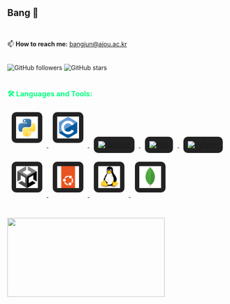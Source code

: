 <!-- 깔끔한 README를 위한 개선된 코드 -->

<!-- README Header -->
<!--
**bangjyun/bangjyun** is a ✨ _special_ ✨ repository because its README.md (this file) appears on your GitHub profile.

Here are some ideas to get you started:

- 🔭 I’m currently working on ...
- 🌱 I’m currently learning Autonomous Driving
- 👯 I’m looking to collaborate on ...
- 🤔 I’m looking for help with ...
- 💬 Ask me about ...
- 📫 How to reach me: bangjun@ajou.ac.kr
- 😄 Pronouns: ...
- ⚡ Fun fact: ...
-->

<h2 align="left">
  Bang 👋
</h2>
<br> <!-- 줄 바꿈 추가 -->
<p align="left">
  📫 <b>How to reach me:</b> <a href="mailto:bangjun@ajou.ac.kr">bangjun@ajou.ac.kr</a>
</p>
<br> <!-- 줄 바꿈 추가 -->
<div align="left">
  <img alt="GitHub followers" src="https://img.shields.io/github/followers/bangjyun?label=Followers&style=social" />
  <img alt="GitHub stars" src="https://img.shields.io/github/stars/bangjyun?affiliations=OWNER%2CCOLLABORATOR&style=social" />
</div>
<br> <!-- 줄 바꿈 추가 -->
<!-- Languages and Tools Section -->
<h3 align="left" style="color: #00FF7F;">🛠 Languages and Tools:</h3>
<p align="left">
  <!-- 각 아이콘에 스타일 추가 -->
  <a href="https://www.python.org" target="_blank" rel="noreferrer">
    <img src="https://raw.githubusercontent.com/devicons/devicon/master/icons/python/python-original.svg" alt="Python" width="50" height="50" style="margin: 10px; background: #222; padding: 10px; border-radius: 10px;"/>
  </a>
  <a href="https://en.wikipedia.org/wiki/C_(programming_language)" target="_blank" rel="noreferrer">
    <img src="https://raw.githubusercontent.com/devicons/devicon/master/icons/c/c-original.svg" alt="C" width="50" height="50" style="margin: 10px; background: #222; padding: 10px; border-radius: 10px;"/>
  </a>
  <a href="https://www.mathworks.com/products/matlab.html" target="_blank" rel="noreferrer">
    <img src="https://upload.wikimedia.org/wikipedia/commons/2/21/Matlab_Logo.png" alt="MATLAB" width="50" height="50" style="margin: 10px; background: #222; padding: 10px; border-radius: 10px;"/>
  </a>
  <a href="https://www.ros.org" target="_blank" rel="noreferrer">
    <img src="https://upload.wikimedia.org/wikipedia/commons/b/bb/Ros_logo.svg" alt="ROS" width="50" height="50" style="margin: 10px; background: #222; padding: 10px; border-radius: 10px;"/>
  </a>
  <a href="https://pytorch.org/" target="_blank" rel="noreferrer">
    <img src="https://www.vectorlogo.zone/logos/pytorch/pytorch-icon.svg" alt="PyTorch" width="50" height="50" style="margin: 10px; background: #222; padding: 10px; border-radius: 10px;"/>
  </a>
  <a href="https://unity.com/" target="_blank" rel="noreferrer">
    <img src="https://raw.githubusercontent.com/devicons/devicon/master/icons/unity/unity-original.svg" alt="Unity" width="50" height="50" style="margin: 10px; background: #222; padding: 10px; border-radius: 10px;"/>
  </a>
  <a href="https://ubuntu.com/" target="_blank" rel="noreferrer">
    <img src="https://raw.githubusercontent.com/devicons/devicon/master/icons/ubuntu/ubuntu-plain.svg" alt="Ubuntu" width="50" height="50" style="margin: 10px; background: #222; padding: 10px; border-radius: 10px;"/>
  </a>
  <a href="https://www.kernel.org/" target="_blank" rel="noreferrer">
    <img src="https://raw.githubusercontent.com/devicons/devicon/master/icons/linux/linux-original.svg" alt="Linux" width="50" height="50" style="margin: 10px; background: #222; padding: 10px; border-radius: 10px;"/>
  </a>
  <a href="https://www.mongodb.com/" target="_blank" rel="noreferrer">
    <img src="https://raw.githubusercontent.com/devicons/devicon/master/icons/mongodb/mongodb-original.svg" alt="MongoDB" width="50" height="50" style="margin: 10px; background: #222; padding: 10px; border-radius: 10px;"/>
  </a>
</p>

<!-- GitHub Stats Section -->
<br> <!-- 줄 바꿈 추가 -->
<div align="left">
  <a href="https://github.com/bangjyun">
    <img height="180" width="360" align="center" src="https://github-readme-stats.vercel.app/api/top-langs?username=bangjyun&layout=compact&langs_count=8&card_width=320&theme=dark" />
  </a>
</div>

